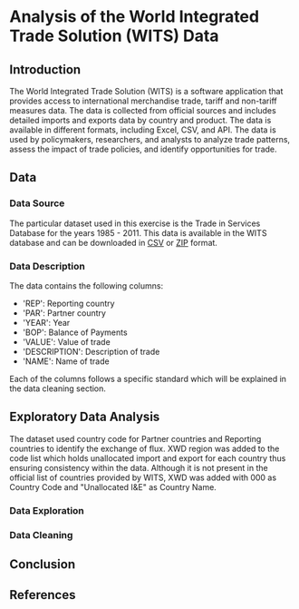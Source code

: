 # Analysis of the World Integrated Trade Solution (WITS) Data

## Introduction
The World Integrated Trade Solution (WITS) is a software application that provides access to international merchandise trade, tariff and non-tariff measures data. The data is collected from official sources and includes detailed imports and exports data by country and product. The data is available in different formats, including Excel, CSV, and API. The data is used by policymakers, researchers, and analysts to analyze trade patterns, assess the impact of trade policies, and identify opportunities for trade.

## Data
### Data Source
The particular dataset used in this exercise is the Trade in Services Database for the years 1985 - 2011. This data is available in the WITS database and can be downloaded in [CSV](http://wits.worldbank.org/data/public/trade/TSD_February2015.csv) or [ZIP](http://wits.worldbank.org/data/public/trade/TSD_February2015.zip) format.

### Data Description
The data contains the following columns:
- 'REP': Reporting country
- 'PAR': Partner country
- 'YEAR': Year
- 'BOP': Balance of Payments
- 'VALUE': Value of trade
- 'DESCRIPTION': Description of trade
- 'NAME': Name of trade

Each of the columns follows a specific standard which will be explained in the data cleaning section.

## Exploratory Data Analysis
The dataset used country code for Partner countries and Reporting countries to identify the exchange of flux. 
XWD region was added to the code list which holds unallocated import and export for each country thus ensuring consistency within the data.
Although it is not present in the official list of countries provided by WITS, XWD was added with 000 as Country Code and "Unallocated I&E" as Country Name.





### Data Exploration

### Data Cleaning

## Conclusion

## References
```
